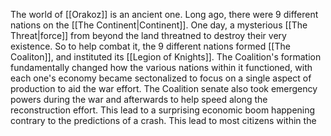 The world of [[Orakoz]] is an ancient one. Long ago, there were 9 different nations on the [[The Continent|Continent]]. One day, a mysterious [[The Threat|force]] from beyond the land threatned to destroy their very existence. So to help combat it, the 9 different nations formed [[The Coaliton]], and instituted its [[Legion of Knights]]. The Coalition's formation fundamentally changed how the various nations within it functioned, with each one's economy became sectonalized to focus on a single aspect of production to aid the war effort. The Coalition senate also took emergency powers during the war and afterwards to help speed along the reconstruction effort. This lead to a surprising economic boom happening contrary to the predictions of a crash. This lead to most citizens within the